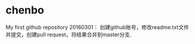 # chenbo
My first github repository
20160301：
创建github账号，修改readme.txt文件并提交，创建pull request，将结果合并到master分支.
